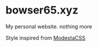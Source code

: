 # bowser65.xyz

My personal website. nothing more

Style inspired from [ModestaCSS](https://github.com/AlexFlipnote/ModestaCSS)

